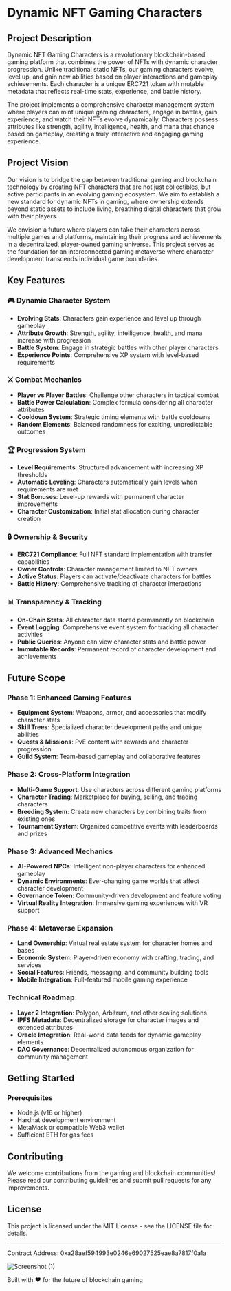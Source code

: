 # Dynamic NFT Gaming Characters

## Project Description

Dynamic NFT Gaming Characters is a revolutionary blockchain-based gaming platform that combines the power of NFTs with dynamic character progression. Unlike traditional static NFTs, our gaming characters evolve, level up, and gain new abilities based on player interactions and gameplay achievements. Each character is a unique ERC721 token with mutable metadata that reflects real-time stats, experience, and battle history.

The project implements a comprehensive character management system where players can mint unique gaming characters, engage in battles, gain experience, and watch their NFTs evolve dynamically. Characters possess attributes like strength, agility, intelligence, health, and mana that change based on gameplay, creating a truly interactive and engaging gaming experience.

## Project Vision

Our vision is to bridge the gap between traditional gaming and blockchain technology by creating NFT characters that are not just collectibles, but active participants in an evolving gaming ecosystem. We aim to establish a new standard for dynamic NFTs in gaming, where ownership extends beyond static assets to include living, breathing digital characters that grow with their players.

We envision a future where players can take their characters across multiple games and platforms, maintaining their progress and achievements in a decentralized, player-owned gaming universe. This project serves as the foundation for an interconnected gaming metaverse where character development transcends individual game boundaries.

## Key Features

### 🎮 Dynamic Character System
- **Evolving Stats**: Characters gain experience and level up through gameplay
- **Attribute Growth**: Strength, agility, intelligence, health, and mana increase with progression
- **Battle System**: Engage in strategic battles with other player characters
- **Experience Points**: Comprehensive XP system with level-based requirements

### ⚔️ Combat Mechanics
- **Player vs Player Battles**: Challenge other characters in tactical combat
- **Battle Power Calculation**: Complex formula considering all character attributes
- **Cooldown System**: Strategic timing elements with battle cooldowns
- **Random Elements**: Balanced randomness for exciting, unpredictable outcomes

### 🏆 Progression System
- **Level Requirements**: Structured advancement with increasing XP thresholds
- **Automatic Leveling**: Characters automatically gain levels when requirements are met
- **Stat Bonuses**: Level-up rewards with permanent character improvements
- **Character Customization**: Initial stat allocation during character creation

### 🔒 Ownership & Security
- **ERC721 Compliance**: Full NFT standard implementation with transfer capabilities
- **Owner Controls**: Character management limited to NFT owners
- **Active Status**: Players can activate/deactivate characters for battles
- **Battle History**: Comprehensive tracking of character interactions

### 📊 Transparency & Tracking
- **On-Chain Stats**: All character data stored permanently on blockchain
- **Event Logging**: Comprehensive event system for tracking all character activities
- **Public Queries**: Anyone can view character stats and battle power
- **Immutable Records**: Permanent record of character development and achievements

## Future Scope

### Phase 1: Enhanced Gaming Features
- **Equipment System**: Weapons, armor, and accessories that modify character stats
- **Skill Trees**: Specialized character development paths and unique abilities
- **Quests & Missions**: PvE content with rewards and character progression
- **Guild System**: Team-based gameplay and collaborative features

### Phase 2: Cross-Platform Integration
- **Multi-Game Support**: Use characters across different gaming platforms
- **Character Trading**: Marketplace for buying, selling, and trading characters
- **Breeding System**: Create new characters by combining traits from existing ones
- **Tournament System**: Organized competitive events with leaderboards and prizes

### Phase 3: Advanced Mechanics
- **AI-Powered NPCs**: Intelligent non-player characters for enhanced gameplay
- **Dynamic Environments**: Ever-changing game worlds that affect character development
- **Governance Token**: Community-driven development and feature voting
- **Virtual Reality Integration**: Immersive gaming experiences with VR support

### Phase 4: Metaverse Expansion
- **Land Ownership**: Virtual real estate system for character homes and bases
- **Economic System**: Player-driven economy with crafting, trading, and services
- **Social Features**: Friends, messaging, and community building tools
- **Mobile Integration**: Full-featured mobile gaming experience

### Technical Roadmap
- **Layer 2 Integration**: Polygon, Arbitrum, and other scaling solutions
- **IPFS Metadata**: Decentralized storage for character images and extended attributes
- **Oracle Integration**: Real-world data feeds for dynamic gameplay elements
- **DAO Governance**: Decentralized autonomous organization for community management

## Getting Started

### Prerequisites
- Node.js (v16 or higher)
- Hardhat development environment
- MetaMask or compatible Web3 wallet
- Sufficient ETH for gas fees



## Contributing

We welcome contributions from the gaming and blockchain communities! Please read our contributing guidelines and submit pull requests for any improvements.

## License

This project is licensed under the MIT License - see the LICENSE file for details.

---

Contract Address: 0xa28aef594993e0246e69027525eae8a7817f0a1a

![Screenshot (1)](https://github.com/user-attachments/assets/4e9aa521-1d6a-4fc6-8e91-9a0606d68680)




Built with ❤️ for the future of blockchain gaming
